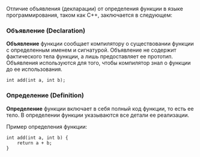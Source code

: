Отличие объявления (декларации) от определения функции в языке программирования, таком как C++, заключается в следующем:

### Объявление (Declaration)

**Объявление** функции сообщает компилятору о существовании функции с определенным именем и сигнатурой. Объявление не содержит фактического тела функции, а лишь предоставляет ее прототип. Объявления используются для того, чтобы компилятор знал о функции до ее использования.
```
int add(int a, int b);

```
### Определение (Definition)

**Определение** функции включает в себя полный код функции, то есть ее тело. В определении функции указываются все детали ее реализации.

Пример определения функции:

```
int add(int a, int b) {
    return a + b;
}

```
